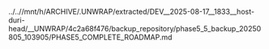 ../..//mnt/h/ARCHIVE/.UNWRAP/extracted/DEV__2025-08-17__1833__host-duri-head/__UNWRAP/4c2a68f476/backup_repository/phase5_5_backup_20250805_103905/PHASE5_COMPLETE_ROADMAP.md